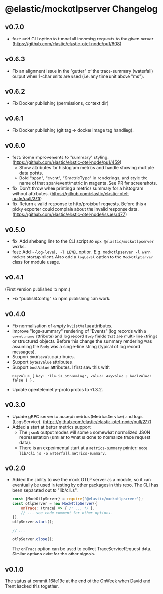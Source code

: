 # @elastic/mockotlpserver Changelog

## v0.7.0

- feat: add CLI option to tunnel all incoming requests to the given server. (https://github.com/elastic/elastic-otel-node/pull/608)

## v0.6.3

- Fix an alignment issue in the "gutter" of the trace-summary (waterfall) output
  when 1-char units are used (i.e. any time unit above "ms").

## v0.6.2

- Fix Docker publishing (permissions, context dir).

## v0.6.1

- Fix Docker publishing (git tag -> docker image tag handling).

## v0.6.0

- feat: Some improvements to "summary" styling. (https://github.com/elastic/elastic-otel-node/pull/459)
    - Show attributes for histogram metrics and handle showing multiple data points.
    - Bold "span", "event", "$metricType" in renderings, and style the name of that
      span/event/metric in magenta. See PR for screenshots.
- fix: Don't throw when printing a metrics summary for a histogram without attributes.
  (https://github.com/elastic/elastic-otel-node/pull/375)
- fix: Return a valid response to http/protobuf requests. Before this a picky exporter
  could complain about the invalid response data.
  (https://github.com/elastic/elastic-otel-node/issues/477)

## v0.5.0

- fix: Add shebang line to the CLI script so `npx @elastic/mockotlpserver` works.
- feat: Add `--log-level, -l LEVEL` option. E.g. `mockotlpserver -l warn` makes startup silent.
  Also add a `logLevel` option to the `MockOtlpServer` class for module usage.

## v0.4.1

(First version published to npm.)

- Fix "publishConfig" so npm publishing can work.

## v0.4.0

- Fix normalization of *empty* `kvlistValue` attributes.
- Improve "logs-summary" rendering of "Events" (log records with a `event.name`
  attribute) and log record `Body` fields that are multi-line strings or
  structured objects. Before this change the summary rendering was assuming
  the `Body` was a single-line string (typical of log record messages).
- Support `doubleValue` attributes.
- Support `bytesValue` attributes.
- Support `boolValue` attributes. I first saw this with:
    ```
    KeyValue { key: 'llm.is_streaming', value: AnyValue { boolValue: false } },
    ```
- Update opentelemetry-proto protos to v1.3.2.

## v0.3.0

- Update gRPC server to accept metrics (MetricsService) and logs (LogsService).
  (https://github.com/elastic/elastic-otel-node/pull/277)
- Added a start at better metrics support:
    - The `jsonN` output modes will some a somewhat normalized JSON
      representation (similar to what is done to normalize trace request data).
    - There is an experimental start at a `metrics-summary` printer:
      `node lib/cli.js -o waterfall,metrics-summary`.

## v0.2.0

- Added the ability to use the mock OTLP server as a module, so it can
  eventually be used in testing by other packages in this repo. The CLI
  has been separated out to "lib/cli.js".

    ```js
    const {MockOtlpServer} = require('@elastic/mockotlpserver');
    const otlpServer = new MockOtlpServer({
        onTrace: (trace) => { /* ... */ },
        // ... see code comment for other options.
    });
    otlpServer.start();

    // ...

    otlpServer.close();
    ```

    The `onTrace` option can be used to collect TraceServiceRequest
    data. Similar options exist for the other signals.

## v0.1.0

The status at commit 168e19c at the end of the OnWeek when David and
Trent hacked this together.
